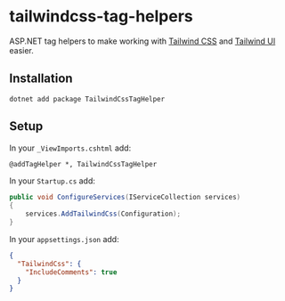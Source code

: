 # tailwindcss-tag-helpers

ASP.NET tag helpers to make working with [Tailwind CSS](https://tailwindcss.com/) and [Tailwind UI](https://tailwindui.com/) easier.

## Installation

```terminal
dotnet add package TailwindCssTagHelper
```

## Setup

In your `_ViewImports.cshtml` add:

```html
@addTagHelper *, TailwindCssTagHelper
```

In your `Startup.cs` add:

```csharp
public void ConfigureServices(IServiceCollection services)
{
    services.AddTailwindCss(Configuration);
}
```

In your `appsettings.json` add:

```json
{
  "TailwindCss": {
    "IncludeComments": true
  }
}
```
